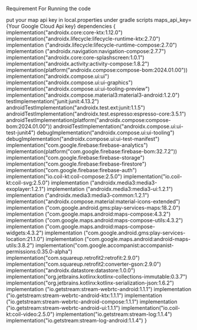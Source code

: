 Requirement For Running the code 


put your map api key in local.properties under gradle scripts
maps_api_key={Your Google Cloud Api key}
dependencies {
    implementation("androidx.core:core-ktx:1.12.0")
    implementation("androidx.lifecycle:lifecycle-runtime-ktx:2.7.0")
    implementation ("androidx.lifecycle:lifecycle-runtime-compose:2.7.0")
    implementation ("androidx.navigation:navigation-compose:2.7.7")
    implementation("androidx.core:core-splashscreen:1.0.1")
    implementation("androidx.activity:activity-compose:1.8.2")
    implementation(platform("androidx.compose:compose-bom:2024.01.00"))
    implementation("androidx.compose.ui:ui")
    implementation("androidx.compose.ui:ui-graphics")
    implementation("androidx.compose.ui:ui-tooling-preview")
    implementation("androidx.compose.material3:material3-android:1.2.0")
    testImplementation("junit:junit:4.13.2")
    androidTestImplementation("androidx.test.ext:junit:1.1.5")
    androidTestImplementation("androidx.test.espresso:espresso-core:3.5.1")
    androidTestImplementation(platform("androidx.compose:compose-bom:2024.01.00"))
    androidTestImplementation("androidx.compose.ui:ui-test-junit4")
    debugImplementation("androidx.compose.ui:ui-tooling")
    debugImplementation("androidx.compose.ui:ui-test-manifest")
    implementation("com.google.firebase:firebase-analytics")
    implementation(platform("com.google.firebase:firebase-bom:32.7.2"))
    implementation("com.google.firebase:firebase-storage")
    implementation("com.google.firebase:firebase-firestore")
    implementation("com.google.firebase:firebase-auth")
    implementation("io.coil-kt:coil-compose:2.5.0")
    implementation("io.coil-kt:coil-svg:2.5.0")
    implementation ("androidx.media3:media3-exoplayer:1.2.1")
    implementation ("androidx.media3:media3-ui:1.2.1")
    implementation ("androidx.media3:media3-common:1.2.1")
    implementation("androidx.compose.material:material-icons-extended")
    implementation ("com.google.android.gms:play-services-maps:18.2.0")
    implementation ("com.google.maps.android:maps-compose:4.3.2")
    implementation ("com.google.maps.android:maps-compose-utils:4.3.2")
    implementation ("com.google.maps.android:maps-compose-widgets:4.3.2")
    implementation ("com.google.android.gms:play-services-location:21.1.0")
    implementation ("com.google.maps.android:android-maps-utils:3.8.2")
    implementation("com.google.accompanist:accompanist-permissions:0.35.0-alpha")
    implementation("com.squareup.retrofit2:retrofit:2.9.0")
    implementation("com.squareup.retrofit2:converter-gson:2.9.0")
    implementation("androidx.datastore:datastore:1.0.0")
    implementation("org.jetbrains.kotlinx:kotlinx-collections-immutable:0.3.7")
    implementation("org.jetbrains.kotlinx:kotlinx-serialization-json:1.6.2")
    implementation ("io.getstream:stream-webrtc-android:1.1.1")
    implementation ("io.getstream:stream-webrtc-android-ktx:1.1.1")
    implementation ("io.getstream:stream-webrtc-android-compose:1.1.1")
    implementation ("io.getstream:stream-webrtc-android-ui:1.1.1")
    implementation("io.coil-kt:coil-video:2.5.0")
    implementation("io.getstream:stream-log:1.1.4")
    implementation("io.getstream:stream-log-android:1.1.4")
}
